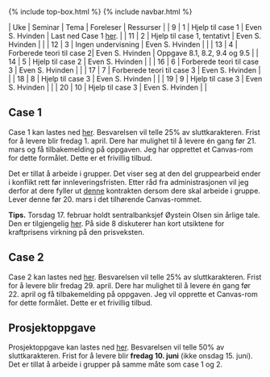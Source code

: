 {% include top-box.html %} <!-- Kode for å inkludere boksen på toppen av siden. Se _config.yml for å gjøre endringer. -->
{% include navbar.html %} <!-- Kode for navigasjonsmeny. Se navbar.html for å gjøre endringer. -->
<!-- Gjør endringer under her -->

| Uke | Seminar | Tema | Foreleser | Ressurser | 
| 9 | 1 | Hjelp til case 1 | Even S. Hvinden | Last ned Case 1 [her](https://www.dropbox.com/s/p4fcefu1vix5ay0/sok1016_case_1.pdf?dl=0). |
| 11 | 2 | Hjelp til case 1, tentativt | Even S. Hvinden |   |
| 12 | 3 | Ingen undervisning | Even S. Hvinden |   |
| 13 | 4 | Forberede teori til case 2| Even S. Hvinden | Oppgave 8.1, 8.2, 9.4 og 9.5  |
| 14 | 5 | Hjelp til case 2 | Even S. Hvinden |  |
| 16 | 6 | Forberede teori til case 3 | Even S. Hvinden |   |
| 17 | 7 | Forberede teori til case 3 | Even S. Hvinden |   |
| 18 | 8 | Hjelp til case 3  | Even S. Hvinden |   |
| 19 | 9 | Hjelp til case 3  | Even S. Hvinden |   |
| 20 | 10 | Hjelp til case 3 | Even S. Hvinden |   |

## Case 1

Case 1 kan lastes ned [her](https://www.dropbox.com/s/p4fcefu1vix5ay0/sok1016_case_1.pdf?dl=0). Besvarelsen vil telle 25% av sluttkarakteren. Frist for å levere blir fredag 1. april. Dere har mulighet til å levere én gang før 21. mars og få tilbakemelding på oppgaven. Jeg har opprettet et Canvas-rom for dette formålet. Dette er et frivillig tilbud.

Det er tillat å arbeide i grupper. Det viser seg at den del gruppearbeid ender i konflikt rett før innleveringsfristen. Etter råd fra administrasjonen vil jeg derfor at dere fyller ut [denne](https://www.dropbox.com/s/kpb0t4vf29ska6m/kontrakt%20gruppearbeid.pdf?dl=0) kontrakten dersom dere skal arbeide i gruppe. Lever denne før 20. mars i det tilhørende Canvas-rommet. 

**Tips.** Torsdag 17. februar holdt sentralbanksjef Øystein Olsen sin årlige tale. Den er tilgjengelig [her](https://www.norges-bank.no/contentassets/e48efa88ad634b0e9d1442b2243f6e7f/arstalen-2022.pdf?v=02/17/2022142725&ft=.pdf). På side 8 diskuterer han kort utsiktene for kraftprisens virkning på den prisveksten.    

## Case 2

Case 2 kan lastes ned [her](https://www.dropbox.com/s/n0p84pfachy07wm/sok1016_case_2.pdf?dl=0). Besvarelsen vil telle 25% av sluttkarakteren. Frist for å levere blir fredag 29. april. Dere har mulighet til å levere én gang før 22. april og få tilbakemelding på oppgaven. Jeg vil opprette et Canvas-rom for dette formålet. Dette er et frivillig tilbud.

## Prosjektoppgave

Prosjektoppgave kan lastes ned [her](https://www.dropbox.com/s/gdw48ifhlzy5fse/sok1016_prosjektoppgave.pdf?dl=0). Besvarelsen vil telle 50% av sluttkarakteren. Frist for å levere blir **fredag 10. juni** (ikke onsdag 15. juni). Det er tillat å arbeide i grupper på samme måte som case 1 og 2.
